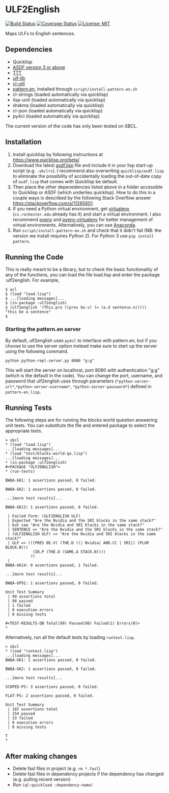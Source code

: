 ULF2English
=======

[![Build Status](https://travis-ci.com/genelkim/ulf2english.svg?branch=master)](https://travis-ci.com/genelkim/ulf2english)
[![Coverage Status](https://coveralls.io/repos/github/genelkim/ulf2english/badge.svg?branch=master)](https://coveralls.io/github/genelkim/ulf2english?branch=master)
[![License: MIT](https://img.shields.io/badge/License-MIT-yellow.svg)](https://opensource.org/licenses/MIT)

Maps ULFs to English sentences.

## Dependencies
- Quicklisp
- [ASDF version 3 or above](https://common-lisp.net/project/asdf/archives/asdf.lisp)
- [TTT](https://github.com/genelkim/ttt)
- [ulf-lib](https://github.com/genelkim/ulf-lib)
- [cl-util](https://github.com/genelkim/cl-util)
- [pattern.en](https://www.clips.uantwerpen.be/pattern), installed through `script/install-pattern-en.sh`
- cl-strings (loaded automatically via quicklisp)
- lisp-unit (loaded automatically via quicklisp)
- drakma (loaded automatically via quicklisp)
- cl-json (loaded automatically via quicklisp)
- py4cl (loaded automatically via quicklisp)

The current version of the code has only been tested on SBCL.

## Installation
1. Install quicklisp by following instructions at https://www.quicklisp.org/beta/
2. Download the latest [asdf.lisp](https://common-lisp.net/project/asdf/#downloads) file and include it in your lisp start-up script (e.g. `.sbclrc`). I recommend also overwriting `quicklisp/asdf.lisp` to eliminate the possibility of accidentally loading the out-of-date copy of `asdf.lisp` that comes with Quicklisp be default.
3. Then place the other depenedencies listed above in a folder accessible to Quicklisp or ASDF (which underlies quicklisp).  How to do this in a couple ways is described by the following Stack Overflow answer https://stackoverflow.com/a/11265601.
4. If you need a Python virtual environment, get [virtualenv](https://virtualenv.pypa.io/en/latest/#) (`cs.rochester.edu` already has it) and start a virtual environment. I also recommend [pyenv](https://github.com/pyenv/pyenv) and [pyenv-virtualenv](https://github.com/pyenv/pyenv-virtualenv) for better management of virtual environments. Alternatively, you can use [Anaconda](https://www.anaconda.com/products/individual).
5. Run `script/install-pattern-en.sh` and check that it didn't fail (NB: the version we install requires Python 2). For Python 3 use `pip install pattern`.

## Running the Code
This is really meant to be a library, but to check the basic functionality of any of the functions, you can load the file load.lisp and enter the package :ulf2english.  For example,
```
$ acl
$ (load "load.lisp")
$ ...[loading messages]...
$ (in-package :ulf2english)
$ (ulf2english '(This.pro ((pres be.v) (= (a.d sentence.n)))))
"this be a sentence"
$
```
### Starting the pattern.en server

By default, ulf2english uses `py4cl` to interface with pattern.en, but if you choose to use the server option instead make sure to start up the server using the following command.
```
python python-repl-server.py 8080 "g:g"
```
This will start the server on localhost, port 8080 with authentication "g:g" (which is the default in the code). You can change the port, username, and password that ulf2english uses through parameters (`*python-server-url*`,`*python-server-username*`, `*python-server-password*`)  defined in `pattern-en.lisp`.

## Running Tests
The following steps are for running the blocks world question answering unit tests.  You can substitute the file and entered package to select the appropriate tests.

```
> sbcl
* (load "load.lisp")
...[loading messages]...
* (load "test/blocks-world-qa.lisp")
...[loading messages]...
* (in-package :ulf2english)
#<PACKAGE "ULF2ENGLISH">
* (run-tests)

BWQA-GK1: 1 assertions passed, 0 failed.

BWQA-GK2: 1 assertions passed, 0 failed.

...[more test results]...

BWQA-GK13: 1 assertions passed, 0 failed.

 | Failed Form: (ULF2ENGLISH ULF)
 | Expected "Are the Nvidia and the SRI blocks in the same stack?"
 | but saw "Are the Nvidia and SRI blocks in the same stack?"
 | SENTENCE => "Are the Nvidia and the SRI blocks in the same stack?"
 | (ULF2ENGLISH ULF) => "Are the Nvidia and SRI blocks in the same stack?"
 | ULF => (((PRES BE.V) (THE.D ((| Nvidia| AND.CC | SRI|) (PLUR BLOCK.N)))
            (IN.P (THE.D (SAME.A STACK.N))))
           ?)
 |
BWQA-GK14: 0 assertions passed, 1 failed.

...[more test results]...

BWQA-GP91: 1 assertions passed, 0 failed.

Unit Test Summary
 | 99 assertions total
 | 98 passed
 | 1 failed
 | 0 execution errors
 | 0 missing tests

#<TEST-RESULTS-DB Total(99) Passed(98) Failed(1) Errors(0)>
*
```

Alternatively, run all the default tests by loading `runtest.lisp`.

```
> sbcl
* (load "runtest.lisp")
...[loading messages]...
BWQA-GK1: 1 assertions passed, 0 failed.

BWQA-GK2: 1 assertions passed, 0 failed.

...[more test results]...

SCOPED-PS: 3 assertions passed, 0 failed.

FLAT-PS: 2 assertions passed, 0 failed.

Unit Test Summary
 | 187 assertions total
 | 154 passed
 | 33 failed
 | 0 execution errors
 | 0 missing tests

T
*
```

## After making changes

- Delete fasl files in project (e.g. `rm *.fasl`)
- Delete fasl files in dependency projects if the dependency has changed (e.g. pulling recent version)
- Run `(ql:quickload :dependency-name)`

